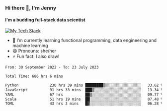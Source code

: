 ### Hi there 👋, I'm Jenny
#### I'm a budding full-stack data scientist

<a href="TechStack">
  <img align="center" src="https://github-readme-tech-stack.vercel.app/api/cards?align=center&titleAlign=center&showBorder=false&lineCount=1&theme=catppuccin_mocha&hideBg=true&line1=python,python,auto;scala,scala,auto;databricks,databricks,auto;apachespark,spark,auto;" alt="My Tech Stack" />
</a>

- 🌱 I’m currently learning functional programming, data engineering and machine learning 
- 😄 Pronouns: she/her 
- ⚡ Fun fact: I also draw! 

<!--START_SECTION:waka-->

```txt
From: 30 September 2022 - To: 23 July 2023

Total Time: 686 hrs 6 mins

Python              230 hrs 39 mins ████████▒░░░░░░░░░░░░░░░░   33.62 %
JavaScript          91 hrs 33 mins  ███▒░░░░░░░░░░░░░░░░░░░░░   13.34 %
YAML                67 hrs          ██▒░░░░░░░░░░░░░░░░░░░░░░   09.77 %
Scala               51 hrs 19 mins  ██░░░░░░░░░░░░░░░░░░░░░░░   07.48 %
TOML                43 hrs 3 mins   █▓░░░░░░░░░░░░░░░░░░░░░░░   06.28 %
```

<!--END_SECTION:waka-->
